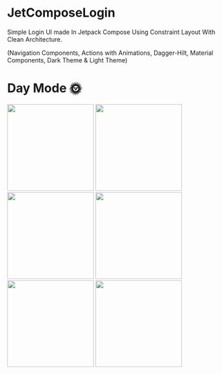 # JetComposeLogin
Simple Login UI made In Jetpack Compose Using Constraint Layout With Clean Architecture.

(Navigation Components,
Actions with Animations, 
Dagger-Hilt,
Material Components,
Dark Theme & Light Theme)

# Day Mode 🌞
<p float="left">
<img src="https://user-images.githubusercontent.com/25154589/128491459-e6a045d3-c3ff-4dcb-8c43-153709e8e475.png" width="200" />

<img src="https://user-images.githubusercontent.com/25154589/128491559-7962c2ee-c676-4fe9-b59f-ec27aed00bcd.png" width="200" />

<img src="https://user-images.githubusercontent.com/25154589/128491591-a694eba1-1728-4d7a-97c4-c533994be5c9.png" width="200" />

<img src="https://user-images.githubusercontent.com/25154589/128311973-63b184c9-f8a1-4d78-a958-ea693a738890.png" width="200" />

<img src="https://user-images.githubusercontent.com/25154589/128312017-31545fea-7fa3-4eed-96df-a7db6dd2beb0.png" width="200" />

<img src="https://user-images.githubusercontent.com/25154589/128312045-0996269e-27f6-40da-8c4d-14921e42e2ec.png" width="200" />
  

</p>






